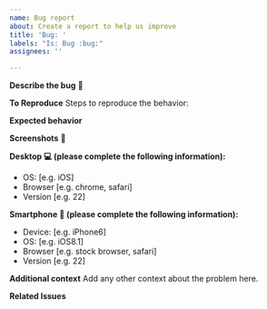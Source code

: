 ```yaml
---
name: Bug report
about: Create a report to help us improve
title: 'Bug: '
labels: "Is: Bug :bug:"
assignees: ''

---
```


**Describe the bug** 📝
<!-- A clear and concise description of what the bug is. -->

**To Reproduce**
Steps to reproduce the behavior:


**Expected behavior**
<!-- A clear and concise description of what you expected to happen. -->

**Screenshots** 📸
<!-- If applicable, add screenshots to help explain your problem. -->

**Desktop 💻 (please complete the following information):**
 - OS: [e.g. iOS]
 - Browser [e.g. chrome, safari]
 - Version [e.g. 22]

**Smartphone 📱 (please complete the following information):**
 - Device: [e.g. iPhone6]
 - OS: [e.g. iOS8.1]
 - Browser [e.g. stock browser, safari]
 - Version [e.g. 22]

**Additional context**
Add any other context about the problem here.

**Related Issues**
<!-- Add any related issues here -->
